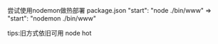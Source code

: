 尝试使用nodemon做热部署
package.json
"start": "node ./bin/www"
=>
"start": "nodemon ./bin/www"

tips:旧方式依旧可用
node hot